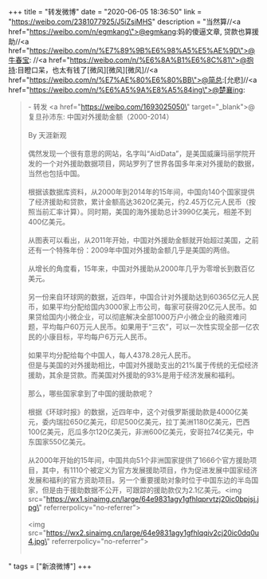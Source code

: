 +++
title = "转发微博"
date = "2020-06-05 18:36:50"
link = "https://weibo.com/2381077925/J5iZsiMHS"
description = "当然算//<a href=\"https://weibo.com/n/egmkang\">@egmkang</a>:妈的傻逼文章, 贷款也算援助//<a href=\"https://weibo.com/n/%E7%89%9B%E6%98%A5%E5%AE%9D\">@牛春宝</a>: //<a href=\"https://weibo.com/n/%E6%8A%B1%E6%8C%81\">@抱持</a>:目瞪口呆，也太有钱了[微风][微风][微风]//<a href=\"https://weibo.com/n/%E7%AE%80%E6%80%BB\">@简总</a>:[允悲]//<a href=\"https://weibo.com/n/%E6%A5%9A%E8%A5%84ing\">@楚襄ing</a>:<br><blockquote> - 转发 <a href=\"https://weibo.com/1693025050\" target=\"_blank\">@复旦孙沛东</a>: 中国对外援助金额（2000-2014）<br><br>By 天涯新观<br><br>偶然发现一个很有意思的网站，名字叫“AidData”，是美国威廉玛丽学院开发的一个对外援助数据项目，网站罗列了世界各国多年来对外援助的数据，当然也包括中国。<br><br>根据该数据库资料，从2000年到2014年的15年间，中国向140个国家提供了经济援助和贷款，累计金额高达3620亿美元，约2.45万亿元人民币（按照当前汇率计算）。同时期，美国的海外援助总计3990亿美元，相差不到400亿美元。<br><br>从图表可以看出，从2011年开始，中国对外援助金额就开始超过美国，之前还有一个特殊年份：2009年中国对外援助金额几乎是美国的两倍。<br><br>从增长的角度看，15年来，中国对外援助从2000年几乎为零增长到数百亿美元。<br><br>另一份来自环球网的数据，近四年，中国合计对外援助达到60365亿元人民币，如果平均分配给国内3000家上市公司，每家可获得20亿元人民币。如果贷给国内小微企业，可以彻底解决全部1000万户小微企业的融资难问题，平均每户60万元人民币。如果用于“三农”，可以一次性实现全部一亿农民的小康目标，平均每户6万元人民币。<br><br>如果平均分配给每个中国人，每人4378.28元人民币。<br>但是与美国的对外援助相比，中国对外援助支出的21%属于传统的无偿经济援助，其余是贷款。而美国对外援助的93%是用于经济发展和福利。<br><br>那么，哪些国家拿到了中国的援助款呢？<br><br>根据《环球时报》的数据，近四年中，这个对俄罗斯援助款是4000亿美元，委内瑞拉650亿美元，印尼500亿美元，拉丁美洲1180亿美元，巴西100亿美元，厄瓜多尔120亿美元，非洲600亿美元，安哥拉74亿美元，中东国家550亿美元。<br><br>从2000年开始的15年间，中国共向51个非洲国家提供了1666个官方援助项目，其中，有1110个被定义为官方发展援助项目，作为促进发展中国家经济发展和福利的官方资助项目。另一个重要援助对象时位于中国东边的半岛国家，但是由于援助数据不公开，可跟踪的援助款仅为2.1亿美元。<img src=\"https://wx1.sinaimg.cn/large/64e9831agy1gfhlqprvtzj20ic0bpjsj.jpg\" referrerpolicy=\"no-referrer\"><br><br><img src=\"https://wx2.sinaimg.cn/large/64e9831agy1gfhlqqiv2cj20ic0dq0u4.jpg\" referrerpolicy=\"no-referrer\"><br><br></blockquote>"
tags = ["新浪微博"]
+++
